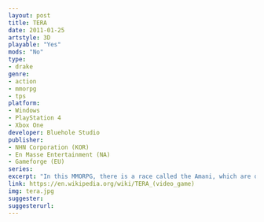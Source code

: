 ```yaml
---
layout: post
title: TERA
date: 2011-01-25
artstyle: 3D
playable: "Yes"
mods: "No"
type: 
- drake
genre: 
- action
- mmorpg
- tps
platform:
- Windows
- PlayStation 4
- Xbox One
developer: Bluehole Studio
publisher:
- NHN Corporation (KOR)
- En Masse Entertainment (NA)
- Gameforge (EU)
series: 
excerpt: "In this MMORPG, there is a race called the Amani, which are descendants of the dragons."
link: https://en.wikipedia.org/wiki/TERA_(video_game)
img: tera.jpg
suggester: 
suggesterurl: 
---
```


